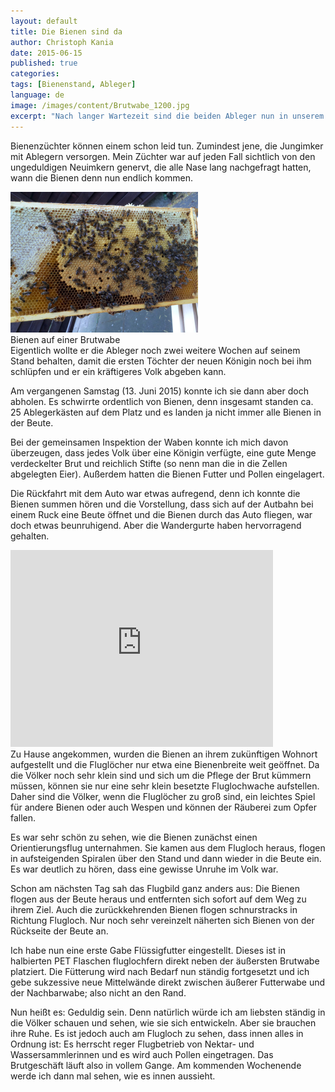 ```yaml
---
layout: default
title: Die Bienen sind da
author: Christoph Kania
date: 2015-06-15
published: true
categories:
tags: [Bienenstand, Ableger]
language: de
image: /images/content/Brutwabe_1200.jpg
excerpt: "Nach langer Wartezeit sind die beiden Ableger nun in unserem Garten aufgestellt und wir beobachten zufrieden das muntere Treiben."
---
```


Bienenzüchter können einem schon leid tun. Zumindest jene, die Jungimker mit Ablegern versorgen. Mein Züchter war auf jeden Fall sichtlich von den ungeduldigen Neuimkern genervt, die alle Nase lang nachgefragt hatten, wann die Bienen denn nun endlich kommen.

<div class="imageleft" style="max-width:300px;"><img class="img-responsive img-rounded" src="/images/content/Brutwabe_600.jpg" alt="Brutwabe" />Bienen auf einer Brutwabe</div>Eigentlich wollte er die Ableger noch zwei weitere Wochen auf seinem Stand behalten, damit die ersten Töchter der neuen Königin noch bei ihm schlüpfen und er ein kräftigeres Volk abgeben kann. 

Am vergangenen Samstag (13. Juni 2015) konnte ich sie dann aber doch abholen. Es schwirrte ordentlich von Bienen, denn insgesamt standen ca. 25 Ablegerkästen auf dem Platz und es landen ja nicht immer alle Bienen in der Beute.

Bei der gemeinsamen Inspektion der Waben konnte ich mich davon überzeugen, dass jedes Volk über eine Königin verfügte, eine gute Menge verdeckelter Brut und reichlich Stifte (so nenn man die in die Zellen abgelegten Eier). Außerdem hatten die Bienen Futter und Pollen eingelagert.

Die Rückfahrt mit dem Auto war etwas aufregend, denn ich konnte die Bienen summen hören und die Vorstellung, dass sich auf der Autbahn bei einem Ruck eine Beute öffnet und die Bienen durch das Auto fliegen, war doch etwas beunruhigend. Aber die Wandergurte haben hervorragend gehalten.

<div class="imageright hideinprint" style="max-width:420px;"><iframe width="420" height="315" src="https://www.youtube.com/embed/ZBrCxvLD4oo" frameborder="0" allowfullscreen></iframe></div>Zu Hause angekommen, wurden die Bienen an ihrem zukünftigen Wohnort aufgestellt und die Fluglöcher nur etwa eine Bienenbreite weit geöffnet. Da die Völker noch sehr klein sind und sich um die Pflege der Brut kümmern müssen, können sie nur eine sehr klein besetzte Fluglochwache aufstellen. Daher sind die Völker, wenn die Fluglöcher zu groß sind, ein leichtes Spiel für andere Bienen oder auch Wespen und können der Räuberei zum Opfer fallen.

Es war sehr schön zu sehen, wie die Bienen zunächst einen Orientierungsflug unternahmen. Sie kamen aus dem Flugloch heraus, flogen in aufsteigenden Spiralen über den Stand und dann wieder in die Beute ein. Es war deutlich zu hören, dass eine gewisse Unruhe im Volk war.

Schon am nächsten Tag sah das Flugbild ganz anders aus: Die Bienen flogen aus der Beute heraus und entfernten sich sofort auf dem Weg zu ihrem Ziel. Auch die zurückkehrenden Bienen flogen schnurstracks in Richtung Flugloch. Nur noch sehr vereinzelt näherten sich Bienen von der Rückseite der Beute an.

Ich habe nun eine erste Gabe Flüssigfutter eingestellt. Dieses ist in halbierten PET Flaschen fluglochfern direkt neben der äußersten Brutwabe platziert. Die Fütterung wird nach Bedarf nun ständig fortgesetzt und ich gebe sukzessive neue Mittelwände direkt zwischen äußerer Futterwabe und der Nachbarwabe; also nicht an den Rand.

Nun heißt es: Geduldig sein. Denn natürlich würde ich am liebsten ständig in die Völker schauen und sehen, wie sie sich entwickeln. Aber sie brauchen ihre Ruhe. Es ist jedoch auch am Flugloch zu sehen, dass innen alles in Ordnung ist: Es herrscht reger Flugbetrieb von Nektar- und Wassersammlerinnen und es wird auch Pollen eingetragen. Das Brutgeschäft läuft also in vollem Gange. Am kommenden Wochenende werde ich dann mal sehen, wie es innen aussieht.
